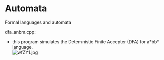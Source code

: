 # Automata
Formal languages and automata

dfa_anbm.cpp: <ul>
  <li> this program simulates the Deteministic Finite Accepter (DFA) for a*bb* language.</li>
  <img src="https://imgtr.ee/images/2023/05/28/wfZY1.jpg" alt="wfZY1.jpg" border="0" />
  </ul>
